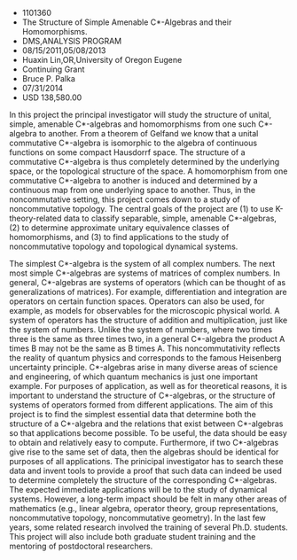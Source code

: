 
* 1101360
* The Structure of Simple Amenable C*-Algebras and their Homomorphisms.
* DMS,ANALYSIS PROGRAM
* 08/15/2011,05/08/2013
* Huaxin Lin,OR,University of Oregon Eugene
* Continuing Grant
* Bruce P. Palka
* 07/31/2014
* USD 138,580.00

In this project the principal investigator will study the structure of unital,
simple, amenable C*-algebras and homomorphisms from one such C*-algebra to
another. From a theorem of Gelfand we know that a unital commutative C*-algebra
is isomorphic to the algebra of continuous functions on some compact Hausdorrf
space. The structure of a commutative C*-algebra is thus completely determined
by the underlying space, or the topological structure of the space. A
homomorphism from one commutative C*-algebra to another is induced and
determined by a continuous map from one underlying space to another. Thus, in
the noncommutative setting, this project comes down to a study of noncommutative
topology. The central goals of the project are (1) to use K-theory-related data
to classify separable, simple, amenable C*-algebras, (2) to determine
approximate unitary equivalence classes of homomorphisms, and (3) to find
applications to the study of noncommutative topology and topological dynamical
systems.

The simplest C*-algebra is the system of all complex numbers. The next most
simple C*-algebras are systems of matrices of complex numbers. In general,
C*-algebras are systems of operators (which can be thought of as generalizations
of matrices). For example, differentiation and integration are operators on
certain function spaces. Operators can also be used, for example, as models for
observables for the microscopic physical world. A system of operators has the
structure of addition and multiplication, just like the system of numbers.
Unlike the system of numbers, where two times three is the same as three times
two, in a general C*-algebra the product A times B may not be the same as B
times A. This noncommutativity reflects the reality of quantum physics and
corresponds to the famous Heisenberg uncertainty principle. C*-algebras arise in
many diverse areas of science and engineering, of which quantum mechanics is
just one important example. For purposes of application, as well as for
theoretical reasons, it is important to understand the structure of C*-algebras,
or the structure of systems of operators formed from different applications. The
aim of this project is to find the simplest essential data that determine both
the structure of a C*-algebra and the relations that exist between C*-algebras
so that applications become possible. To be useful, the data should be easy to
obtain and relatively easy to compute. Furthermore, if two C*-algebras give rise
to the same set of data, then the algebras should be identical for purposes of
all applications. The prinicipal investigator has to search these data and
invent tools to provide a proof that such data can indeed be used to determine
completely the structure of the corresponding C*-algebras. The expected
immediate applications will be to the study of dynamical systems. However, a
long-term impact should be felt in many other areas of mathematics (e.g., linear
algebra, operator theory, group representations, noncommutative topology,
noncommutative geometry). In the last few years, some related research involved
the training of several Ph.D. students. This project will also include both
graduate student training and the mentoring of postdoctoral researchers.
